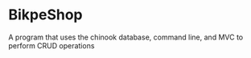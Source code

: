 # BikpeShop
A program that uses the chinook database, command line, and MVC to perform CRUD operations
